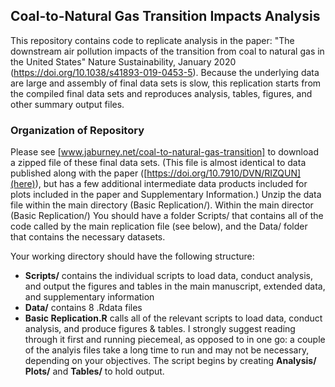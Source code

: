 ## Coal-to-Natural Gas Transition Impacts Analysis

This repository contains code to replicate analysis in the paper: "The downstream air pollution impacts of the transition from coal to natural gas in the United States" Nature Sustainability, January 2020 (https://doi.org/10.1038/s41893-019-0453-5). Because the underlying data are large and assembly of final data sets is slow, this replication starts from the compiled final data sets and reproduces analysis, tables, figures, and other summary output files.

### Organization of Repository

Please see [www.jaburney.net/coal-to-natural-gas-transition] to download a zipped file of these final data sets. (This file is almost identical to data published along with the paper ([https://doi.org/10.7910/DVN/RIZQUN](here)), but has a few additional intermediate data products included for plots included in the paper and Supplementary Information.) Unzip the data file within the main directory (Basic Replication/). Within the main director (Basic Replication/) You should have a folder Scripts/ that contains all of the code called by the main replication file (see below), and the Data/ folder that contains the necessary datasets.

Your working directory should have the following structure:
* **Scripts/** contains the individual scripts to load data, conduct analysis, and output the figures and tables in the main manuscript, extended data, and supplementary information
* **Data/** contains 8 .Rdata files
* **Basic Replication.R** calls all of the relevant scripts to load data, conduct analysis, and produce figures & tables. I strongly suggest reading through it first and running piecemeal, as opposed to in one go: a couple of the analyis files take a long time to run and may not be necessary, depending on your objectives. The script begins by creating **Analysis/** **Plots/** and **Tables/** to hold output.

